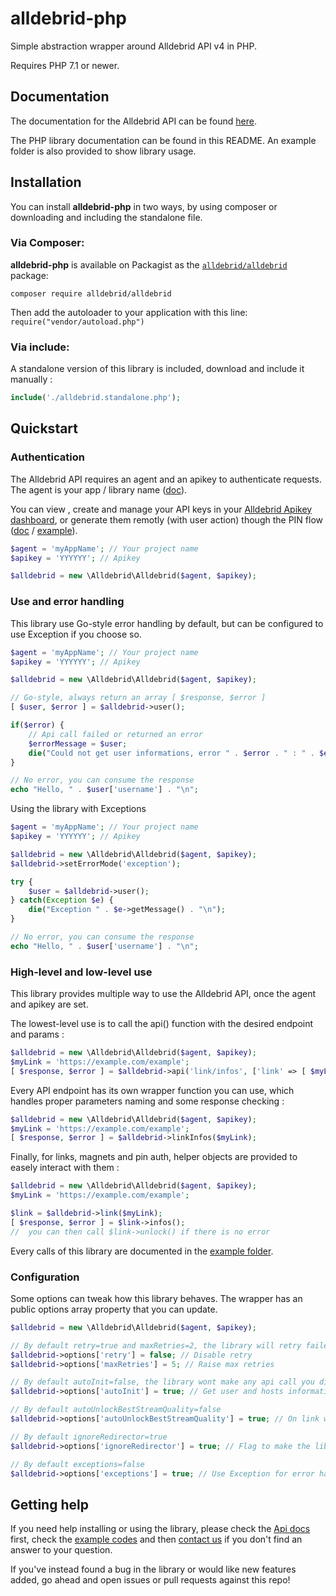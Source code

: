 # alldebrid-php

Simple abstraction wrapper around Alldebrid API v4 in PHP.

Requires PHP 7.1 or newer.

## Documentation

The documentation for the Alldebrid API can be found [here][apidocs].

The PHP library documentation can be found in this README. An example folder is also provided to show library usage.


## Installation

You can install **alldebrid-php** in two ways, by using composer or downloading and including the standalone file.


### Via Composer:

**alldebrid-php** is available on Packagist as the
[`alldebrid/alldebrid`](https://packagist.org/packages/alldebrid/alldebrid) package:

```
composer require alldebrid/alldebrid
```

Then add the autoloader to your application with this line: ``require("vendor/autoload.php")``

### Via include:

A standalone version of this library is included, download and include it manually : 

```php
include('./alldebrid.standalone.php'); 
```


## Quickstart

### Authentication

The Alldebrid API requires an agent and an apikey to authenticate requests. The agent is your app / library name ([doc](https://docs.alldebrid.com/v4/#authentication)).

You can view , create and manage your API keys in your [Alldebrid Apikey dashboard][apikeys], or generate them remotly (with user action) though the PIN flow ([doc](https://docs.alldebrid.com/v4/#pin-auth) / [example](https://github.com/Alldebrid/alldebrid-php/blob/master/examples/pin.php)).

```php
$agent = 'myAppName'; // Your project name
$apikey = 'YYYYYY'; // Apikey

$alldebrid = new \Alldebrid\Alldebrid($agent, $apikey);
```

### Use and error handling

This library use Go-style error handling by default, but can be configured to use Exception if you choose so.

```php
$agent = 'myAppName'; // Your project name
$apikey = 'YYYYYY'; // Apikey

$alldebrid = new \Alldebrid\Alldebrid($agent, $apikey);

// Go-style, always return an array [ $response, $error ]
[ $user, $error ] = $alldebrid->user();

if($error) {
    // Api call failed or returned an error
    $errorMessage = $user;
    die("Could not get user informations, error " . $error . " : " . $errorMessage . "\n");
}

// No error, you can consume the response 
echo "Hello, " . $user['username'] . "\n";
```

Using the library with Exceptions 

```php
$agent = 'myAppName'; // Your project name
$apikey = 'YYYYYY'; // Apikey

$alldebrid = new \Alldebrid\Alldebrid($agent, $apikey);
$alldebrid->setErrorMode('exception');

try {
    $user = $alldebrid->user();
} catch(Exception $e) {
    die("Exception " . $e->getMessage() . "\n");
}

// No error, you can consume the response 
echo "Hello, " . $user['username'] . "\n";
```

### High-level and low-level use

This library provides multiple way to use the Alldebrid API, once the agent and apikey are set.

The lowest-level use is to call the api() function with the desired endpoint and params : 

```php
$alldebrid = new \Alldebrid\Alldebrid($agent, $apikey);
$myLink = 'https://example.com/example';
[ $response, $error ] = $alldebrid->api('link/infos', ['link' => [ $myLink ] ]);
```

Every API endpoint has its own wrapper function you can use, which handles proper parameters naming and some response checking : 

```php
$alldebrid = new \Alldebrid\Alldebrid($agent, $apikey);
$myLink = 'https://example.com/example';
[ $response, $error ] = $alldebrid->linkInfos($myLink);
```

Finally, for links, magnets and pin auth, helper objects are provided to easely interact with them : 

```php
$alldebrid = new \Alldebrid\Alldebrid($agent, $apikey);
$myLink = 'https://example.com/example';

$link = $alldebrid->link($myLink);
[ $response, $error ] = $link->infos();
//  you can then call $link->unlock() if there is no error 
```

Every calls of this library are documented in the [example folder](https://github.com/Alldebrid/alldebrid-php/tree/master/examples).


### Configuration

Some options can tweak how this library behaves. The wrapper has an public options array property that you can update.

```php
$alldebrid = new \Alldebrid\Alldebrid($agent, $apikey);

// By default retry=true and maxRetries=2, the library will retry failed request 2 times
$alldebrid->options['retry'] = false; // Disable retry
$alldebrid->options['maxRetries'] = 5; // Raise max retries 

// By default autoInit=false, the library wont make any api call you didn't request explicitly
$alldebrid->options['autoInit'] = true; // Get user and hosts informations on wrapper creation

// By default autoUnlockBestStreamQuality=false
$alldebrid->options['autoUnlockBestStreamQuality'] = true; // On link with multiple stream options, the library will automatically unlock the highest quality source

// By default ignoreRedirector=true
$alldebrid->options['ignoreRedirector'] = true; // Flag to make the library handle redirectors

// By default exceptions=false
$alldebrid->options['exceptions'] = true; // Use Exception for error handling. Can also use $alldebrid->setErrorMode('exception');
```

## Getting help

If you need help installing or using the library, please check the [Api docs][apidocs] first, check the [example codes](https://github.com/Alldebrid/alldebrid-php/tree/master/examples) and then [contact us](https://alldebrid.com/contact/) if you don't find an answer to your question.

If you've instead found a bug in the library or would like new features added, go ahead and open issues or pull requests against this repo!

[apidocs]: https://docs.alldebrid.com
[apikeys]: https://alldebrid.com/apikeys/